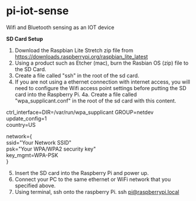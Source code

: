 # pi-iot-sense
Wifi and Bluetooth sensing as an IOT device

<b>SD Card Setup</b>
1. Download the Raspbian Lite Stretch zip file from https://downloads.raspberrypi.org/raspbian_lite_latest
2. Using a product such as Etcher (mac), burn the Rasbian OS (zip) file to the SD Card.
3. Create a file called "ssh" in the root of the sd card.
4. If you are not using a ethernet connection with internet access, you will need to configure the Wifi access point settings before putting the SD card into the Raspberry Pi.
4a. Create a file called "wpa_supplicant.conf" in the root of the sd card with this content.

ctrl_interface=DIR=/var/run/wpa_supplicant GROUP=netdev<br>
update_config=1<br>
country=US<br>

network={<br>
  ssid="Your Network SSID" <br>
  psk="Your WPA/WPA2 security key" <br>
  key_mgmt=WPA-PSK <br>
}

5. Insert the SD card into the Raspberry Pi and power up.
6. Connect your PC to the same ethernet or WiFi network that you specified above.
7. Using terminal, ssh onto the raspberry Pi.  ssh pi@raspberrypi.local
